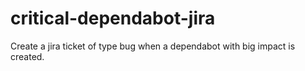 # critical-dependabot-jira
Create a jira ticket of type bug when a dependabot with big impact is created.
